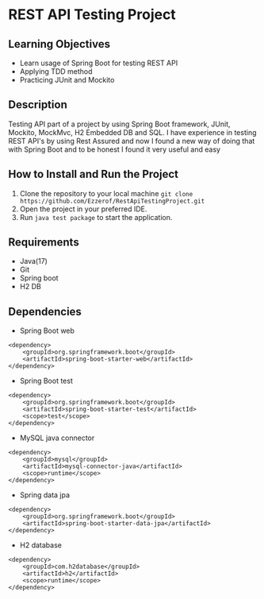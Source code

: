 # REST API Testing Project

## Learning Objectives

* Learn usage of Spring Boot for testing REST API
* Applying TDD method
* Practicing JUnit and Mockito

## Description

Testing API part of a project by using Spring Boot framework, JUnit, Mockito, MockMvc, H2 Embedded DB and SQL. I have experience in testing REST API's by using Rest Assured and now I found a new way of doing that with Spring Boot and to be honest I found it very useful and easy


## How to Install and Run the Project
1. Clone the repository to your local machine 
    `git clone https://github.com/Ezzerof/RestApiTestingProject.git`
2. Open the project in your preferred IDE.
3. Run `java test package` to start the application.

## Requirements

* Java(17)
* Git
* Spring boot
* H2 DB

## Dependencies

* Spring Boot web
```
<dependency>
	<groupId>org.springframework.boot</groupId>
	<artifactId>spring-boot-starter-web</artifactId>
</dependency>
```
* Spring Boot test
```
<dependency>
	<groupId>org.springframework.boot</groupId>
	<artifactId>spring-boot-starter-test</artifactId>
	<scope>test</scope>
</dependency>
```
* MySQL java connector
```
<dependency>
	<groupId>mysql</groupId>
	<artifactId>mysql-connector-java</artifactId>
	<scope>runtime</scope>
</dependency>
```
* Spring data jpa
```
<dependency>
	<groupId>org.springframework.boot</groupId>
	<artifactId>spring-boot-starter-data-jpa</artifactId>
</dependency>
```
* H2 database
```
<dependency>
	<groupId>com.h2database</groupId>
	<artifactId>h2</artifactId>
	<scope>runtime</scope>
</dependency>
```
